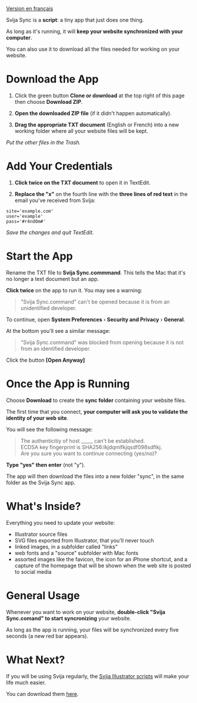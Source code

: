 [Version en français](https://github.com/svijasvg/svija-sync/blob/master/readme-fr.md)

Svija Sync is a **script**: a tiny app that just does one thing.

As long as it's running, it will **keep your website synchronized with your computer**.

You can also use it to download all the files needed for working on your website.

# Download the App

1. Click the green button **Clone or download** at the top right of this page then choose **Download ZIP**.

2. **Open the downloaded ZIP file** (if it didn't happen automatically).

2. **Drag the appropriate TXT document** (English or French) into a new working folder where all your website files will be kept.

*Put the other files in the Trash.*

# Add Your Credentials

1. **Click twice on the TXT document** to open it in TextEdit.

2. **Replace the "**x**"** on the fourth line with the **three lines of red text** in the email you've received from Svija:  

```
site='example.com'  
user='example'  
pass='#r4nd0m#'  
```
*Save the changes and quit TextEdit.*

# Start the App

Rename the TXT file to **Svija Sync.commmand**. This tells the Mac that it's no longer a text document but an app.

**Click twice** on the app to run it. You may see a warning:

>"Svija Sync.command" can't be opened because it is from an unidentified developer.

To continue, open **System Preferences** › **Security and Privacy** › **General**.

At the bottom you'll see a similar message:

>"Svija Sync.command" was blocked from opening because it is not from an identified developer.

Click the button **[Open Anyway]**

# Once the App is Running

Choose **Download** to create the **sync folder** containing your website files.

The first time that you connect, **your computer will ask you to validate the identity of your web site**.

You will see the following message:

>The authenticitiy of host _____ can't be established.  
>ECDSA key fingerprint is SHA256:lkjdqmlfkjqsdf098sdflkj.  
>Are you sure you want to continue connecting (yes/no)?

**Type "yes" then enter** (not "y").

The app will then download the files into a new folder "sync", in the same folder as the Svija Sync app.

# What's Inside?

Everything you need to update your website:

* Illustrator source files
* SVG files exported from Illustrator, that you'll never touch
* linked images, in a subfolder called "links"
* web fonts and a "source" subfolder with Mac fonts
* assorted images like the favicon, the icon for an iPhone shortcut, and a capture of the homepage that will be shown when the web site is posted to social media

# General Usage

Whenever you want to work on your website, **double-click "Svija Sync.comand" to start syncronizing** your website.

As long as the app is running, your files will be synchronized every five seconds (a new red bar appears).

# What Next?

If you will be using Svija regularly, the [Svjia Illustrator scripts](https://github.com/svijasvg/illustrator-scripts) will make your life much easier.

You can download them [here](https://github.com/svijasvg/illustrator-scripts).